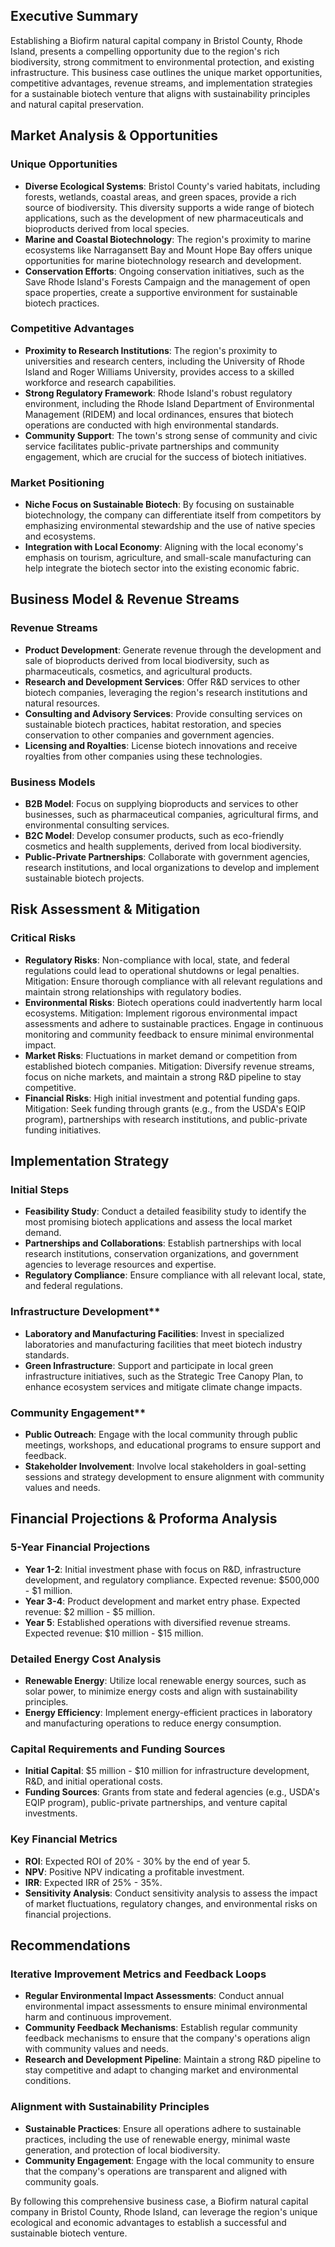 ## Executive Summary

Establishing a Biofirm natural capital company in Bristol County, Rhode Island, presents a compelling opportunity due to the region's rich biodiversity, strong commitment to environmental protection, and existing infrastructure. This business case outlines the unique market opportunities, competitive advantages, revenue streams, and implementation strategies for a sustainable biotech venture that aligns with sustainability principles and natural capital preservation.

## Market Analysis & Opportunities

### Unique Opportunities
- **Diverse Ecological Systems**: Bristol County's varied habitats, including forests, wetlands, coastal areas, and green spaces, provide a rich source of biodiversity. This diversity supports a wide range of biotech applications, such as the development of new pharmaceuticals and bioproducts derived from local species.
- **Marine and Coastal Biotechnology**: The region's proximity to marine ecosystems like Narragansett Bay and Mount Hope Bay offers unique opportunities for marine biotechnology research and development.
- **Conservation Efforts**: Ongoing conservation initiatives, such as the Save Rhode Island's Forests Campaign and the management of open space properties, create a supportive environment for sustainable biotech practices.

### Competitive Advantages
- **Proximity to Research Institutions**: The region's proximity to universities and research centers, including the University of Rhode Island and Roger Williams University, provides access to a skilled workforce and research capabilities.
- **Strong Regulatory Framework**: Rhode Island's robust regulatory environment, including the Rhode Island Department of Environmental Management (RIDEM) and local ordinances, ensures that biotech operations are conducted with high environmental standards.
- **Community Support**: The town's strong sense of community and civic service facilitates public-private partnerships and community engagement, which are crucial for the success of biotech initiatives.

### Market Positioning
- **Niche Focus on Sustainable Biotech**: By focusing on sustainable biotechnology, the company can differentiate itself from competitors by emphasizing environmental stewardship and the use of native species and ecosystems.
- **Integration with Local Economy**: Aligning with the local economy's emphasis on tourism, agriculture, and small-scale manufacturing can help integrate the biotech sector into the existing economic fabric.

## Business Model & Revenue Streams

### Revenue Streams
- **Product Development**: Generate revenue through the development and sale of bioproducts derived from local biodiversity, such as pharmaceuticals, cosmetics, and agricultural products.
- **Research and Development Services**: Offer R&D services to other biotech companies, leveraging the region's research institutions and natural resources.
- **Consulting and Advisory Services**: Provide consulting services on sustainable biotech practices, habitat restoration, and species conservation to other companies and government agencies.
- **Licensing and Royalties**: License biotech innovations and receive royalties from other companies using these technologies.

### Business Models
- **B2B Model**: Focus on supplying bioproducts and services to other businesses, such as pharmaceutical companies, agricultural firms, and environmental consulting services.
- **B2C Model**: Develop consumer products, such as eco-friendly cosmetics and health supplements, derived from local biodiversity.
- **Public-Private Partnerships**: Collaborate with government agencies, research institutions, and local organizations to develop and implement sustainable biotech projects.

## Risk Assessment & Mitigation

### Critical Risks
- **Regulatory Risks**: Non-compliance with local, state, and federal regulations could lead to operational shutdowns or legal penalties. Mitigation: Ensure thorough compliance with all relevant regulations and maintain strong relationships with regulatory bodies.
- **Environmental Risks**: Biotech operations could inadvertently harm local ecosystems. Mitigation: Implement rigorous environmental impact assessments and adhere to sustainable practices. Engage in continuous monitoring and community feedback to ensure minimal environmental impact.
- **Market Risks**: Fluctuations in market demand or competition from established biotech companies. Mitigation: Diversify revenue streams, focus on niche markets, and maintain a strong R&D pipeline to stay competitive.
- **Financial Risks**: High initial investment and potential funding gaps. Mitigation: Seek funding through grants (e.g., from the USDA's EQIP program), partnerships with research institutions, and public-private funding initiatives.

## Implementation Strategy

### Initial Steps
- **Feasibility Study**: Conduct a detailed feasibility study to identify the most promising biotech applications and assess the local market demand.
- **Partnerships and Collaborations**: Establish partnerships with local research institutions, conservation organizations, and government agencies to leverage resources and expertise.
- **Regulatory Compliance**: Ensure compliance with all relevant local, state, and federal regulations.

### Infrastructure Development**
- **Laboratory and Manufacturing Facilities**: Invest in specialized laboratories and manufacturing facilities that meet biotech industry standards.
- **Green Infrastructure**: Support and participate in local green infrastructure initiatives, such as the Strategic Tree Canopy Plan, to enhance ecosystem services and mitigate climate change impacts.

### Community Engagement**
- **Public Outreach**: Engage with the local community through public meetings, workshops, and educational programs to ensure support and feedback.
- **Stakeholder Involvement**: Involve local stakeholders in goal-setting sessions and strategy development to ensure alignment with community values and needs.

## Financial Projections & Proforma Analysis

### 5-Year Financial Projections
- **Year 1-2**: Initial investment phase with focus on R&D, infrastructure development, and regulatory compliance. Expected revenue: $500,000 - $1 million.
- **Year 3-4**: Product development and market entry phase. Expected revenue: $2 million - $5 million.
- **Year 5**: Established operations with diversified revenue streams. Expected revenue: $10 million - $15 million.

### Detailed Energy Cost Analysis
- **Renewable Energy**: Utilize local renewable energy sources, such as solar power, to minimize energy costs and align with sustainability principles.
- **Energy Efficiency**: Implement energy-efficient practices in laboratory and manufacturing operations to reduce energy consumption.

### Capital Requirements and Funding Sources
- **Initial Capital**: $5 million - $10 million for infrastructure development, R&D, and initial operational costs.
- **Funding Sources**: Grants from state and federal agencies (e.g., USDA's EQIP program), public-private partnerships, and venture capital investments.

### Key Financial Metrics
- **ROI**: Expected ROI of 20% - 30% by the end of year 5.
- **NPV**: Positive NPV indicating a profitable investment.
- **IRR**: Expected IRR of 25% - 35%.
- **Sensitivity Analysis**: Conduct sensitivity analysis to assess the impact of market fluctuations, regulatory changes, and environmental risks on financial projections.

## Recommendations

### Iterative Improvement Metrics and Feedback Loops
- **Regular Environmental Impact Assessments**: Conduct annual environmental impact assessments to ensure minimal environmental harm and continuous improvement.
- **Community Feedback Mechanisms**: Establish regular community feedback mechanisms to ensure that the company's operations align with community values and needs.
- **Research and Development Pipeline**: Maintain a strong R&D pipeline to stay competitive and adapt to changing market and environmental conditions.

### Alignment with Sustainability Principles
- **Sustainable Practices**: Ensure all operations adhere to sustainable practices, including the use of renewable energy, minimal waste generation, and protection of local biodiversity.
- **Community Engagement**: Engage with the local community to ensure that the company's operations are transparent and aligned with community goals.

By following this comprehensive business case, a Biofirm natural capital company in Bristol County, Rhode Island, can leverage the region's unique ecological and economic advantages to establish a successful and sustainable biotech venture.